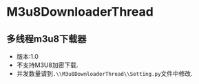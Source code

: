 # M3u8DownloaderThread
多线程m3u8下载器
---
 - 版本:1.0
 - 不支持M3U8加密下载.
 - 并发数量请到`.\\M3u8DownloaderThread\\Setting.py`文件中修改.
